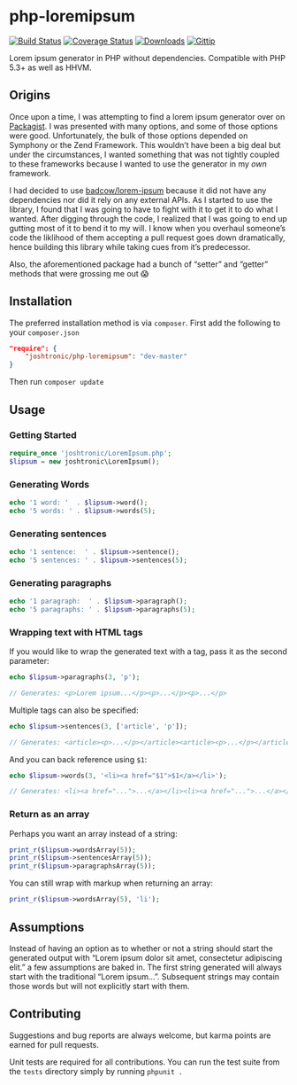 # php-loremipsum

[![Build Status](http://img.shields.io/travis/joshtronic/php-loremipsum.svg?style=flat)][travis]
[![Coverage Status](http://img.shields.io/coveralls/joshtronic/php-loremipsum.svg?style=flat)][coveralls]
[![Downloads](http://img.shields.io/packagist/dt/joshtronic/php-loremipsum.svg?style=flat)][packagist]
[![Gittip](http://img.shields.io/gittip/joshtronic.svg?style=flat)][gittip]

[travis]:    http://travis-ci.org/joshtronic/php-loremipsum
[coveralls]: https://coveralls.io/r/joshtronic/php-loremipsum
[packagist]: https://packagist.org/packages/joshtronic/php-loremipsum
[gittip]:    https://www.gittip.com/joshtronic/

Lorem ipsum generator in PHP without dependencies. Compatible with PHP 5.3+ as
well as HHVM.

## Origins

Once upon a time, I was attempting to find a lorem ipsum generator over on
[Packagist](https://packagist.org/search/?q=lorem%20ipsum). I was presented
with many options, and some of those options were good. Unfortunately, the
bulk of those options depended on Symphony or the Zend Framework. This
wouldn’t have been a big deal but under the circumstances, I wanted something
that was not tightly coupled to these frameworks because I wanted to use the
generator in my _own_ framework.

I had decided to use
[badcow/lorem-ipsum](https://packagist.org/packages/badcow/lorem-ipsum)
because it did not have any dependencies nor did it rely on any external APIs.
As I started to use the library, I found that I was going to have to fight
with it to get it to do what I wanted. After digging through the code, I
realized that I was going to end up gutting most of it to bend it to my will.
I know when you overhaul someone’s code the liklihood of them accepting a pull
request goes down dramatically, hence building this library while taking cues
from it’s predecessor.

Also, the aforementioned package had a bunch of “setter” and “getter” methods
that were grossing me out :scream:

## Installation

The preferred installation method is via `composer`. First add the following
to your `composer.json`

```json
"require": {
    "joshtronic/php-loremipsum": "dev-master"
}
```

Then run `composer update`

## Usage

### Getting Started

```php
require_once 'joshtronic/LoremIpsum.php';
$lipsum = new joshtronic\LoremIpsum();
```

### Generating Words

```php
echo '1 word: '  . $lipsum->word();
echo '5 words: ' . $lipsum->words(5);
```

### Generating sentences

```php
echo '1 sentence:  ' . $lipsum->sentence();
echo '5 sentences: ' . $lipsum->sentences(5);
```

### Generating paragraphs

```php
echo '1 paragraph:  ' . $lipsum->paragraph();
echo '5 paragraphs: ' . $lipsum->paragraphs(5);
```

### Wrapping text with HTML tags

If you would like to wrap the generated text with a tag, pass it as the second
parameter:

```php
echo $lipsum->paragraphs(3, 'p');

// Generates: <p>Lorem ipsum...</p><p>...</p><p>...</p>
```

Multiple tags can also be specified:

```php
echo $lipsum->sentences(3, ['article', 'p']);

// Generates: <article><p>...</p></article><article><p>...</p></article><article><p>...</p></article>
```

And you can back reference using `$1`:

```php
echo $lipsum->words(3, '<li><a href="$1">$1</a></li>');

// Generates: <li><a href="...">...</a></li><li><a href="...">...</a></li><li><a href="...">...</a></li>
```

### Return as an array

Perhaps you want an array instead of a string:

```php
print_r($lipsum->wordsArray(5));
print_r($lipsum->sentencesArray(5));
print_r($lipsum->paragraphsArray(5));
```

You can still wrap with markup when returning an array:

```php
print_r($lipsum->wordsArray(5), 'li');
```

## Assumptions

Instead of having an option as to whether or not a string should start the
generated output with “Lorem ipsum dolor sit amet, consectetur adipiscing
elit.” a few assumptions are baked in. The first string generated will always
start with the traditional “Lorem ipsum…”. Subsequent strings may contain
those words but will not explicitly start with them.

## Contributing

Suggestions and bug reports are always welcome, but karma points are earned
for pull requests.

Unit tests are required for all contributions. You can run the test suite
from the `tests` directory simply by running `phpunit .`
